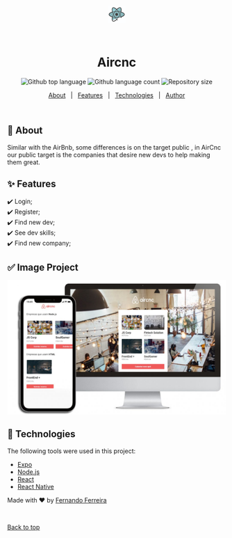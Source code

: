 <div align="center" id="top"> 
  <img src="./assets/Screenshot_2020-08-29 Formação React JS Alura - Cursos online de tecnologia.png" alt="Aircnc" />

  &#xa0;

</div>

<h1 align="center">Aircnc</h1>

<p align="center">
  <img alt="Github top language" src="https://img.shields.io/github/languages/top/fernando-ff/aircnc?color=56BEB8">

  <img alt="Github language count" src="https://img.shields.io/github/languages/count/fernando-ff/aircnc?color=56BEB8">

  <img alt="Repository size" src="https://img.shields.io/github/repo-size/fernando-ff/aircnc?color=56BEB8">

  <!-- <img alt="License" src="https://img.shields.io/github/license/{{YOUR_GITHUB_USERNAME}}/aircnc?color=56BEB8"> -->

  <!-- <img alt="Github issues" src="https://img.shields.io/github/issues/{{YOUR_GITHUB_USERNAME}}/aircnc?color=56BEB8" /> -->

  <!-- <img alt="Github forks" src="https://img.shields.io/github/forks/{{YOUR_GITHUB_USERNAME}}/aircnc?color=56BEB8" /> -->

  <!-- <img alt="Github stars" src="https://img.shields.io/github/stars/{{YOUR_GITHUB_USERNAME}}/aircnc?color=56BEB8" /> -->
</p>

<!-- Status -->

<!-- <h4 align="center"> 
	🚧  Aircnc 🚀 Under construction...  🚧
</h4> 

<hr> -->

<p align="center">
  <a href="#dart-about">About</a> &#xa0; | &#xa0; 
  <a href="#sparkles-features">Features</a> &#xa0; | &#xa0;
  <a href="#rocket-technologies">Technologies</a> &#xa0; | &#xa0;
  <a href="https://github.com/fernando-ff" target="_blank">Author</a>
</p>

<br>

## :dart: About ##

Similar with the AirBnb, some differences is on the target public , in AirCnc our public target is the companies that desire new devs to help making them great.

## :sparkles: Features ##

:heavy_check_mark: Login;\
:heavy_check_mark: Register;\
:heavy_check_mark: Find new dev;\
:heavy_check_mark: See dev skills;\
:heavy_check_mark: Find new company;

## :white_check_mark: Image Project ##

  <img src="./assets/AirCnC-1024x627.jpg" alt="Aircnc" />

## :rocket: Technologies ##

The following tools were used in this project:

- [Expo](https://expo.io/)
- [Node.js](https://nodejs.org/en/)
- [React](https://pt-br.reactjs.org/)
- [React Native](https://reactnative.dev/)


Made with :heart: by <a href="https://github.com/fernando-ff" target="_blank">Fernando Ferreira</a>

&#xa0;

<a href="#top">Back to top</a>

